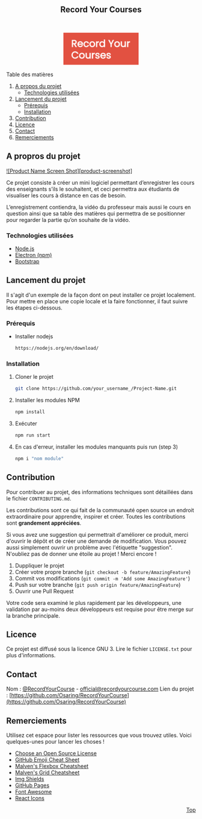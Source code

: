 <div id="top"></div>

<!-- Mettre linkedin twitter contributing etc  -->


<!-- PROJECT LOGO -->
<br />
<div align="center">
  <h2 align="center">Record Your Courses</h2>
  <br>
  <p>
    <img style="width:200px; height;70px;" src="./project/frontend/images/recordYourCourse.png">
  </p>
  <p align="center">
  </p>
</div>


<!-- TABLE OF CONTENTS -->
<div>
  <summary>Table des matières</summary>
  <ol>
    <li>
      <a href="#about-the-project">A propos du projet</a>
      <ul>
        <li><a href="#built-with">Technologies utilisées</a></li>
      </ul>
    </li>
    <li>
      <a href="#getting-started">Lancement du projet</a>
      <ul>
        <li><a href="#prerequisites">Prérequis</a></li>
        <li><a href="#installation">Installation</a></li>
      </ul>
    </li>
    <li><a href="#contributing">Contribution</a></li>
    <li><a href="#license">Licence</a></li>
    <li><a href="#contact">Contact</a></li>
    <li><a href="#acknowledgments">Remerciements</a></li>
  </ol>
</div>

<!-- A PROPOS DU PROJET -->
## A propros du projet

[![Product Name Screen Shot][product-screenshot]](https://example.com)

Ce projet consiste à créer un mini logiciel permettant d’enregistrer les cours des enseignants s’ils le souhaitent, et ceci permettra aux étudiants de visualiser les cours à distance en cas de besoin.

L’enregistrement contiendra, la vidéo du professeur mais aussi le cours en question ainsi que sa table des matières qui permettra de se positionner pour regarder la partie qu’on souhaite de la vidéo.


### Technologies utilisées

* [Node.js](https://nodejs.org/)
* [Electron (npm)](https://www.npmjs.com/package/electron)
* [Bootstrap](https://getbootstrap.com)

<!-- LANCEMENT -->
## Lancement du projet

Il s'agit d'un exemple de la façon dont on peut installer ce projet localement.
Pour mettre en place une copie locale et la faire fonctionner, il faut suivre les étapes ci-dessous.

### Prérequis

* Installer nodejs
  ```sh
  https://nodejs.org/en/download/
  ```
### Installation

1. Cloner le projet
   ```sh
   git clone https://github.com/your_username_/Project-Name.git
   ```
2. Installer les modules NPM
   ```sh
   npm install
   ```
3. Exécuter
   ```sh
   npm run start
   ```
4. En cas d'erreur, installer les modules manquants puis run (step 3)
   ```sh
   npm i "nom module"
   ```

<!-- CONTRIBUTION -->
## Contribution

Pour contribuer au projet, des informations techniques sont détaillées dans le fichier `CONTRIBUTING.md`.

Les contributions sont ce qui fait de la communauté open source un endroit extraordinaire pour apprendre, inspirer et créer. Toutes les contributions sont **grandement appréciées**.

Si vous avez une suggestion qui permettrait d'améliorer ce produit, merci d'ouvrir le dépôt et de créer une demande de modification. Vous pouvez aussi simplement ouvrir un problème avec l'étiquette 
"suggestion".
N'oubliez pas de donner une étoile au projet ! Merci encore !

1. Duppliquer le projet
2. Créer votre propre branche (`git checkout -b feature/AmazingFeature`)
3. Commit vos modifications (`git commit -m 'Add some AmazingFeature'`)
4. Push sur votre branche (`git push origin feature/AmazingFeature`)
5. Ouvrir une Pull Request

Votre code sera examiné le plus rapidement par les développeurs, une validation par au-moins deux
développeurs est requise pour être merge sur la branche principale.


<!-- LICENCE -->
## Licence

Ce projet est diffusé sous la licence GNU 3. 
Lire le fichier `LICENSE.txt` pour plus d'informations.


<!-- CONTACT -->
## Contact

Nom :  [@RecordYourCourse](https://twitter.com/) - official@recordyourcourse.com
Lien du projet : [https://github.com/Osaring/RecordYourCourse](https://github.com/Osaring/RecordYourCourse)

<!-- REMERCIEMENTS -->
## Remerciements
Utilisez cet espace pour lister les ressources que vous trouvez utiles. Voici quelques-unes pour lancer les choses !

* [Choose an Open Source License](https://choosealicense.com)
* [GitHub Emoji Cheat Sheet](https://www.webpagefx.com/tools/emoji-cheat-sheet)
* [Malven's Flexbox Cheatsheet](https://flexbox.malven.co/)
* [Malven's Grid Cheatsheet](https://grid.malven.co/)
* [Img Shields](https://shields.io)
* [GitHub Pages](https://pages.github.com)
* [Font Awesome](https://fontawesome.com)
* [React Icons](https://react-icons.github.io/react-icons/search)

<p align="right"><a href="#top">Top</a></p>